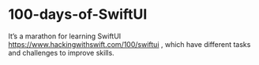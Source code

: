 # 100-days-of-SwiftUI
It’s a marathon for learning SwiftUI https://www.hackingwithswift.com/100/swiftui , which have different tasks and challenges to improve skills.

